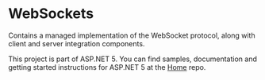 WebSockets
================

Contains a managed implementation of the WebSocket protocol, along with client and server integration components.

This project is part of ASP.NET 5. You can find samples, documentation and getting started instructions for ASP.NET 5 at the [Home](https://github.com/aspnet/home) repo.




